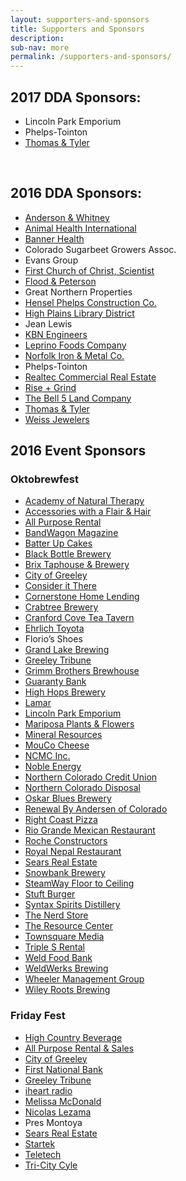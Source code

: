 ```yaml
---
layout: supporters-and-sponsors
title: Supporters and Sponsors
description:
sub-nav: more
permalink: /supporters-and-sponsors/
---
```



## 2017 DDA Sponsors:

* Lincoln Park Emporium
* Phelps-Tointon
* [Thomas & Tyler](http://www.thomasandtyler.com/)

&nbsp;

## 2016 DDA Sponsors:

* [Anderson & Whitney](http://awhitney.com/)
* [Animal Health International](http://www.animalhealthinternational.com/)
* [Banner Health](https://www.bannerhealth.com/)
* Colorado Sugarbeet Growers Assoc.
* Evans Group
* [First Church of Christ, Scientist](http://christiansciencecolorado.org/churches/first-church-of-christ-scientist-greeley/)
* [Flood & Peterson](http://floodpeterson.com/)
* Great Northern Properties
* [Hensel Phelps Construction Co.](http://www.henselphelps.com/)
* [High Plains Library District](http://www.mylibrary.us/)
* Jean Lewis
* [KBN Engineers](http://www.kbnengineers.com/)
* [Leprino Foods Company](http://www.leprinofoods.com/)
* [Norfolk Iron & Metal Co.](http://www.norfolkiron.com/)
* Phelps-Tointon
* [Realtec Commercial Real Estate](http://realtec.com/)
* [Rise + Grind](http://rise-grind.com/)
* [The Bell 5 Land Company](http://www.bell5.com/)
* [Thomas & Tyler](http://www.thomasandtyler.com/)
* [Weiss Jewelers](http://www.weissjewelers.com/)

## 2016 Event Sponsors

### Oktobrewfest

* [Academy of Natural Therapy](http://www.natural-therapy.com/)
* [Accessories with a Flair & Hair](http://accessoriesfashionsandhair.com/)
* [All Purpose Rental](http://www.allpurposerental.com/)
* [BandWagon Magazine](http://www.bandwagmag.com/)
* [Batter Up Cakes](http://www.greeleybakery.com/)
* [Black Bottle Brewery](https://blackbottlebrewery.com/)
* [Brix Taphouse & Brewery](http://www.brixtaphouseandbrewery.com/)
* [City of Greeley](http://greeleygov.com/)
* [Consider it There](http://consideritthere.com/)
* [Cornerstone Home Lending](https://www.houseloan.com/)
* [Crabtree Brewery](http://crabtreebrewing.com/)
* [Cranford Cove Tea Tavern](http://www.cranfordcove.com/)
* [Ehrlich Toyota](http://www.ehrlichtoyota.com/)
* Florio’s Shoes
* [Grand Lake Brewing](http://www.grandlakebrewing.com/)
* [Greeley Tribune](http://www.greeleytribune.com/)
* [Grimm Brothers Brewhouse](http://grimmbrosbrewhouse.com/)
* [Guaranty Bank](https://www.guarantybankco.com/)
* [High Hops Brewery](http://www.highhopsbrewery.com/)
* [Lamar](http://www.lamar.com/)
* [Lincoln Park Emporium](http://www.lincolnparkemporium.com/home.php)
* [Mariposa Plants & Flowers](http://www.mariposaflowers.com/)
* [Mineral Resources](http://mineralresourcesinc.com/)
* [MouCo Cheese](http://www.mouco.com/)
* [NCMC Inc.](https://www.bannerhealth.com/Locations/Colorado/North+Colorado+Medical+Center/About+Us/NCMC+Inc+Board.htm)
* [Noble Energy](http://www.nobleenergyinc.com/)
* [Northern Colorado Credit Union](https://nococu.org/)
* [Northern Colorado Disposal](http://www.northerncoloradodisposal.com/)
* [Oskar Blues Brewery](https://www.oskarblues.com/)
* [Renewal By Andersen of Colorado](http://www.loveyourwindows.com/)
* [Right Coast Pizza](http://www.rightcoastpizza.com/)
* [Rio Grande Mexican Restaurant](https://www.riograndemexican.com/)
* [Roche Constructors](http://www.rocheconstructors.com/)
* [Royal Nepal Restaurant](https://www.facebook.com/royalnepalrestaurant/)
* [Sears Real Estate](http://www.searsrealestate.com/)
* [Snowbank Brewery](http://www.snowbank.beer/)
* [SteamWay Floor to Ceiling](http://www.steamwayftc.com/)
* [Stuft Burger](http://www.stuftburgerbar.com/)
* [Syntax Spirits Distillery](http://www.syntaxspirits.com/)
* [The Nerd Store](http://the-nerd-store.com/)
* [The Resource Center](http://tests4greeley.com/)
* [Townsquare Media](http://www.townsquaremedia.com/)
* [Triple S Rental](http://www.triplesrental.com/)
* [Weld Food Bank](https://weldfoodbank.org/)
* [WeldWerks Brewing](https://www.weldwerksbrewing.com/)
* [Wheeler Management Group](http://www.wheelermgt.com/)
* [Wiley Roots Brewing](http://www.wileyroots.com/)

### Friday Fest

* [High Country Beverage](http://highcountrybeverage.com/)
* [All Purpose Rental & Sales](http://www.allpurposerental.com/)
* [City of Greeley](http://greeleygov.com/)
* [First National Bank](https://www.1stnationalbank.com/)
* [Greeley Tribune](http://www.greeleytribune.com/)
* [iheart radio](http://www.iheart.com/)
* [Melissa McDonald](https://www.statefarm.com/agent/US/CO/Greeley/Melissa-Mcdonald-ZB0KX2VV000)
* [Nicolas Lezama](https://www.statefarm.com/agent/US/CO/Greeley/Nicolas-Lezama-FZ3XL423000)
* Pres Montoya
* [Sears Real Estate](http://www.searsrealestate.com/)
* [Startek](http://www.startek.com/)
* [Teletech](http://www.teletech.com/)
* [Tri-City Cyle](http://www.tricitycycle.com/)